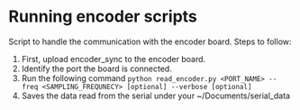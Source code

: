 # Running encoder scripts
Script to handle the communication with the encoder board. 
Steps to follow:
1. First, upload encoder_sync to the encoder board.
2. Identify the port the board is connected.
3. Run the following command `python read_encoder.py <PORT_NAME> --freq <SAMPLING_FREQUNECY> [optional] --verbose [optional]`
4. Saves the data read from the serial under your ~/Documents/serial_data
